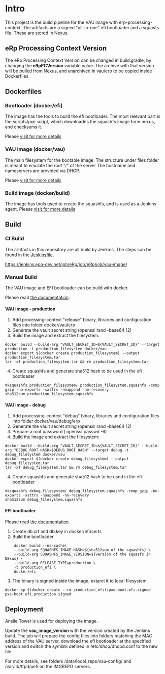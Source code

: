 # Intro

This project is the build pipeline for the VAU image with erp-processing-context. 
The artifacts are a signed "all-in-one" efi bootloader and a squasfs file. These are stored in Nexus.

## eRp Processing Context Version

The eRp Processing Context Version can be changed in build.gradle, by changing the **eRpPCVersion** variable value.
The archive with that version will be pulled from Nexus, and unarchived in vau/erp to be copied inside Dockerfiles.  

## Dockerfiles

### Bootloader (docker/efi)
The image has the tools to build the efi bootloader.
The most relevant part is the scripts/pxe script, which downloades the squashfs image form nexus, and checksums it.

Please [visit for more details](docker/efi/README.md)

### VAU image (docker/vau)
The main filesystem for the bootable image.
The structure under files folder is meant to emulate the root "/" of the server
The hostname and nameservers are provided via DHCP.

Please [visit for more details](docker/vau/README.md)

### Build image (docker/build)
The image has tools used to create the squashfs, and is used as a Jenkins agent.
Please [visit for more details](docker/build/README.md)


## Build
### CI Build

The artifacts in this repository are all build by Jenkins. 
The steps can be found in the [Jenkinsfile](Jenkinsfile).

https://jenkins.epa-dev.net/job/eRp/job/eRp/job/vau-image/

### Manual Build
The VAU image and EFI bootloader can be build with docker.

Please read [the documentation](docker/vau/README.md).

#### VAU image - production
1. Add processing-context "release" binary, libraries and configuration files into folder docker/vau/erp
2. Generate the vault secret string (openssl rand -base64 12)
3. Build the image and extract the filesystem:  
```$bash
docker build --build-arg "VAULT_SECRET_ID=${VAULT_SECRET_ID}" --target production -t production_filesystem docker/vau
docker export $(docker create production_filesystem) --output production_filesystem.tar
tar -xf production_filesystem.tar && rm production_filesystem.tar
```
4. Create squashfs and generate sha512 hash to be used in the efi bootloader
```$bash
mksquashfs production_filesystem/ production_filesystem.squashfs -comp gzip -no-exports -xattrs -noappend -no-recovery
sha512sum production_filesystem.squashfs
```

#### VAU image - debug
1. Add processing-context "debug" binary, libraries and configuration files into folder docker/vau/debug/erp
2. Generate the vault secret string (openssl rand -base64 12)
3. Prepare a root password ( openssl passwd -6)
4. Build the image and extract the filesystem: 
```$bash
docker build --build-arg "VAULT_SECRET_ID=${VAULT_SECRET_ID}" --build-arg "DEBUG_ROOT_HASH=$DEBUG_ROOT_HASH" --target debug -t debug_filesystem docker/vau
docker export $(docker create debug_filesystem) --output debug_filesystem.tar
tar -xf debug_filesystem.tar && rm debug_filesystem.tar
```
4. Create squashfs and generate sha512 hash to be used in the efi bootloader
```$bash
mksquashfs debug_filesystem/ debug_filesystem.squashfs -comp gzip -no-exports -xattrs -noappend -no-recovery
sha512sum debug_filesystem.squashfs
```

#### EFI bootloader

Please read [the documentation](docker/efi/README.md).

1. Create db.crt and db.key in docker/efi/certs
2. Build the bootloader
```$bash
    docker build --no-cache\
    --build-arg SQUASHFS_IMAGE_HASH=${sha512sum of the squashfs} \
    --build-arg SQUASHFS_IMAGE_VERSION=${version of the squasfs in NExus} \
    --build-arg RELEASE_TYPE=production \
    -t production_efi \
    docker/efi
```
3. The binary is signed inside the image, extarct it to local filesystem
```$bash
docker cp $(docker create --rm production_efi):pxe-boot.efi.signed pxe-boot.efi.production.signed
```


## Deployment 
Ansile Tower is used for deploying the image.

Update the **vau_image_version** with the version created by the Jenkins build.
The job will prepare the config files into folders matching the MAC address of the VAU server, 
download the efi bootloader at the specified version and switch the symlink defined in /etc/dhcp/dhcpd.conf to the new file.

For more details, see folders /data/local_repo/vau-config/ and /var/lib/tfpd/uefi on the IMGREPO servers. 




